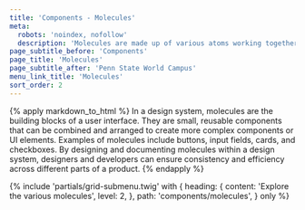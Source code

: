 ```yaml
---
title: 'Components - Molecules'
meta:
  robots: 'noindex, nofollow'
  description: 'Molecules are made up of various atoms working together. They may include button groups, various containers, and other elements that typically do not exist on their own.'
page_subtitle_before: 'Components'
page_title: 'Molecules'
page_subtitle_after: 'Penn State World Campus'
menu_link_title: 'Molecules'
sort_order: 2
---
```


{% apply markdown_to_html %}
  In a design system, molecules are the building blocks of a user interface.
  They are small, reusable components that can be combined and arranged to
  create more complex components or UI elements. Examples of molecules include
  buttons, input fields, cards, and checkboxes. By designing and documenting
  molecules within a design system, designers and developers can ensure
  consistency and efficiency across different parts of a product.
{% endapply %}

{% include 'partials/grid-submenu.twig' with {
  heading: {
    content: 'Explore the various molecules',
    level: 2,
  },
  path: 'components/molecules',
} only %}
